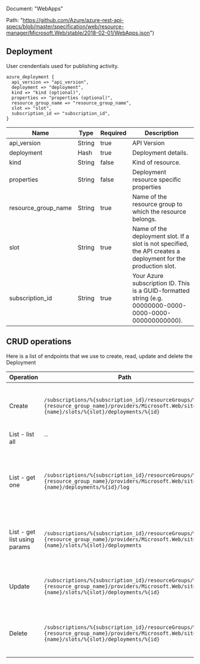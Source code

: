 Document: "WebApps"


Path: "https://github.com/Azure/azure-rest-api-specs/blob/master/specification/web/resource-manager/Microsoft.Web/stable/2018-02-01/WebApps.json")

## Deployment

User crendentials used for publishing activity.

```puppet
azure_deployment {
  api_version => "api_version",
  deployment => "deployment",
  kind => "kind (optional)",
  properties => "properties (optional)",
  resource_group_name => "resource_group_name",
  slot => "slot",
  subscription_id => "subscription_id",
}
```

| Name        | Type           | Required       | Description       |
| ------------- | ------------- | ------------- | ------------- |
|api_version | String | true | API Version |
|deployment | Hash | true | Deployment details. |
|kind | String | false | Kind of resource. |
|properties | String | false | Deployment resource specific properties |
|resource_group_name | String | true | Name of the resource group to which the resource belongs. |
|slot | String | true | Name of the deployment slot. If a slot is not specified, the API creates a deployment for the production slot. |
|subscription_id | String | true | Your Azure subscription ID. This is a GUID-formatted string (e.g. 00000000-0000-0000-0000-000000000000). |



## CRUD operations

Here is a list of endpoints that we use to create, read, update and delete the Deployment

| Operation | Path | Verb | Description | OperationID |
| ------------- | ------------- | ------------- | ------------- | ------------- |
|Create|`/subscriptions/%{subscription_id}/resourceGroups/%{resource_group_name}/providers/Microsoft.Web/sites/%{name}/slots/%{slot}/deployments/%{id}`|Put|Create a deployment for an app, or a deployment slot.|WebApps_CreateDeploymentSlot|
|List - list all|``||||
|List - get one|`/subscriptions/%{subscription_id}/resourceGroups/%{resource_group_name}/providers/Microsoft.Web/sites/%{name}/deployments/%{id}/log`|Get|List deployment log for specific deployment for an app, or a deployment slot.|WebApps_ListDeploymentLog|
|List - get list using params|`/subscriptions/%{subscription_id}/resourceGroups/%{resource_group_name}/providers/Microsoft.Web/sites/%{name}/slots/%{slot}/deployments`|Get|List deployments for an app, or a deployment slot.|WebApps_ListDeploymentsSlot|
|Update|`/subscriptions/%{subscription_id}/resourceGroups/%{resource_group_name}/providers/Microsoft.Web/sites/%{name}/slots/%{slot}/deployments/%{id}`|Put|Create a deployment for an app, or a deployment slot.|WebApps_CreateDeploymentSlot|
|Delete|`/subscriptions/%{subscription_id}/resourceGroups/%{resource_group_name}/providers/Microsoft.Web/sites/%{name}/slots/%{slot}/deployments/%{id}`|Delete|Delete a deployment by its ID for an app, or a deployment slot.|WebApps_DeleteDeploymentSlot|
